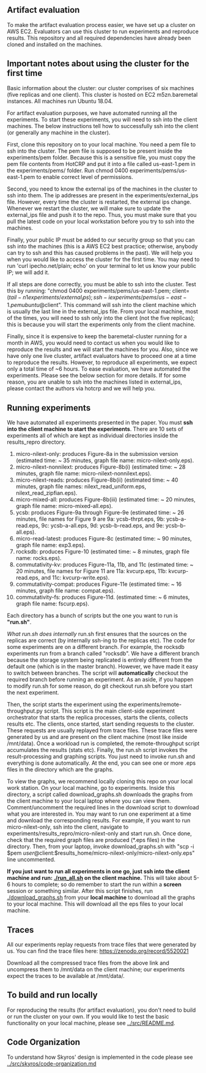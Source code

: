 ## Artifact evaluation

To make the artifact evaluation process easier, we have set up a cluster on AWS EC2. Evaluators can use this cluster to run experiments and reproduce results. This repository and all required dependencies have already been cloned and installed on the machines. 


## Important notes about using the cluster for the first time 

Basic information about the cluster: our cluster comprises of six machines (five replicas and one client). This cluster is hosted on EC2 m5zn.baremetal instances. All machines run Ubuntu 18.04.

For artifact evaluation purposes, we have automated running all the experiments. To start these experiments, you will need to ssh into the client machines. The below instructions tell how to successfully ssh into the client (or generally any machine in the cluster).

First, clone this repository on to your local machine. You need a pem file to ssh into the cluster. The pem file is supposed to be present inside the experiments/pem folder. Because this is a sensitive file, you must copy the pem file contents from HotCRP and put it into a file called us-east-1.pem in the experiments/pems/ folder. Run chmod 0400 experiments/pems/us-east-1.pem to enable correct level of permissions. 

Second, you need to know the external ips of the machines in the cluster to ssh into them. The ip addresses are present in the experiments/external_ips file. However, every time the cluster is restarted, the external ips change. Whenever we restart the cluster, we will make sure to update the external_ips file and push it to the repo. Thus, you must make sure that you pull the latest code on your local workstation before you try to ssh into the machines.

Finally, your public IP must be added to our security group so that you can ssh into the machines (this is a AWS EC2 best practice; otherwise, anybody can try to ssh and this has caused problems in the past). We will help you when you would like to access the cluster for the first time. You may need to run 'curl ipecho.net/plain; echo' on your terminal to let us know your public IP; we will add it.

If all steps are done correctly, you must be able to ssh into the cluster. Test this by running: "chmod 0400 experiments/pems/us-east-1.pem; client=$(tail -n 1 experiments/external_ips); ssh -i experiments/pems/us-east-1.pem ubuntu@$client". This command will ssh into the client machine which is usually the last line in the external_ips file. From your local machine, most of the times, you will need to ssh only into the client (not the five replicas); this is because you will start the experiments only from the client machine.

Finally, since it is expensive to keep the baremetal-cluster running for a month in AWS, you would need to contact us when you would like to reproduce the results and we will start the machines for you. Also, since we have only one live cluster, artifact evaluators have to proceed one at a time to reproduce the results. However, to reproduce all experiments, we expect only a total time of \~6 hours. To ease evaluation, we have automated the experiments. Please see the below section for more details. If for some reason, you are unable to ssh into the machines listed in external_ips, please contact the authors via hotcrp and we will help you. 

##  Running experiments

We have automated all experiments presented in the paper. You must **ssh into the client machine to start the experiments**.
There are 10 sets of experiments all of which are kept as individual directories inside the results_repro directory.

1. micro-nilext-only: produces Figure-8a in the submission version (estimated time: ~ 35 minutes, graph file name: micro-nilext-only.eps). 
2. micro-nilext-nonnilext: produces Figure-8b(i) (estimated time: ~ 28 minutes, graph file name: micro-nilext-nonnilext.eps).
3. micro-nilext-reads: produces Figure-8b(ii) (estimated time: ~ 40 minutes, graph file names: nilext_read_uniform.eps, nilext_read_zipfian.eps).
4. micro-mixed-all: produces Figure-8b(iii) (estimated time: ~ 20 minutes, graph file name: micro-mixed-all.eps). 
5. ycsb: produces Figure-9a through Figure-9e (estimated time: ~ 26 minutes, file names for Figure 9 are 9a: ycsb-thrpt.eps, 9b: ycsb-a-read.eps, 9c: ycsb-a-all.eps, 9d: ycsb-b-read.eps, and 9e: ycsb-b-all.eps).
6. micro-read-latest: produces Figure-8c (estimated time: ~ 90 minutes, graph file name: exp3.eps). 
7. rocksdb: produces Figure-10 (estimated time: ~ 8 minutes, graph file name: rocks.eps).
8. commutativity-kv: produces Figure-11a, 11b, and 11c (estimated time: ~ 20 minutes, file names for Figure 11 are 11a: kvcurp.eps, 11b: kvcurp-read.eps, and 11c: kvcurp-write.eps). 
9. commutativity-compat: produces Figure-11e (estimated time: ~ 16 minutes, graph file name: compat.eps).
10. commutativity-fs: produces Figure-11d. (estimated time: ~ 6 minutes, graph file name: fscurp.eps).

Each directory has a bunch of scripts but the one you want to run is **"run.sh"**. 

*What run.sh does internally* run.sh first ensures that the sources on the replicas are correct (by internally ssh-ing to the replicas etc). The code for some experiments are on a different branch. For example, the rocksdb experiments run from a branch called "rocksdb". We have a different branch because the storage system being replicated is entirely different from the default one (which is in the master branch). However, we have made it easy to switch between branches. The script will **automatically** checkout the required branch before running an experiment. As an aside, if you happen to modify run.sh for some reason, do git checkout run.sh before you start the next experiment.

Then, the script starts the experiment using the experiments/remote-throughput.py script. This script is the main client-side experiment orchestrator that starts the replica processes, starts the clients, collects results etc. The clients, once started, start sending requests to the cluster. These requests are usually replayed from trace files. These trace files were generated by us and are present on the client machine (most like inside /mnt/data). Once a workload run is completed, the remote-throughput script accumulates the results (stats etc). Finally, the run.sh script invokes the result-processing and graphing scripts. You just need to invoke run.sh and everything is done automatically. At the end, you can see one or more .eps files in the directory which are the graphs. 

To view the graphs, we recommend locally cloning this repo on your local work station. On your local machine, go to experiments. Inside this directory, a script called download_graphs.sh downloads the graphs from the client machine to your local laptop where you can view them. Comment/uncomment the required lines in the download script to download what you are interested in. You may want to run one experiment at a time and download the corresponding results. For example, if you want to run micro-nilext-only, ssh into the client, navigate to experiments/results_repro/micro-nilext-only and start run.sh. Once done, check that the required graph files are produced (\*.eps files) in the directory. Then, from your laptop, invoke download_graphs.sh with "scp -i $pem $user@$client:$results_home/micro-nilext-only/micro-nilext-only.eps" line uncommented.

**If you just want to run all experiments in one go, just ssh into the client machine and run: [./run_all.sh](./run_all.sh) on the client machine.** This will take about 5-6 hours to complete; so do remember to start the run within a **screen** session or something similar. After this script finishes, run [./download_graphs.sh](./download_graphs.sh) from your **local machine** to download all the graphs to your local machine. This will download all the eps files to your local machine. 

## Traces
All our experiments replay requests from trace files that were generated by us. You can find the trace files here: https://zenodo.org/record/5520021

Download all the compressed trace files from the above link and uncompress them to /mnt/data on the client machine; our experiments expect the traces to be available at /mnt/data/.

## To build and run locally

For reproducing the results (for artifact evaluation), you don't need to build or run the cluster on your own. If you would like to test the basic functionality on your local machine, please see [../src/README.md](../src/README.md).

## Code Organization
To understand how Skyros' design is implemented in the code please see [../src/skyros/code-organization.md](../src/skyros/code-organization.md)
